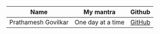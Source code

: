 | Name           | My mantra             | Github                                       |
| -------------- | --------------------- | -------------------------------------------- |
| Prathamesh Govilkar | One day at a time | [GitHub](https://github.com/Prathamesh40) |